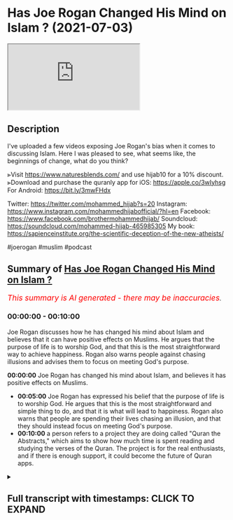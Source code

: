 # Has Joe Rogan Changed His Mind on Islam ? (2021-07-03)

<iframe loading='lazy' allow='autoplay' src='https://www.youtube.com/embed/WWnaQR9OHeI'></iframe>

## Description

I've uploaded a few videos exposing Joe Rogan's bias when it comes to discussing Islam. Here I was pleased to see, what seems like, the beginnings of change, what do you think? 

⪢Visit https://www.naturesblends.com/ and use hijab10 for a 10% discount. 
⪢Download and purchase the quranly app for iOS: https://apple.co/3wIyhsg
For Android: https://bit.ly/3mwFHdx

Twitter: https://twitter.com/mohammed_hijab?s=20
Instagram: https://www.instagram.com/mohammedhijabofficial/?hl=en
Facebook: https://www.facebook.com/brothermohammedhijab/
Soundcloud: https://soundcloud.com/mohammed-hijab-465985305
My book: https://sapienceinstitute.org/the-scientific-deception-of-the-new-atheists/

#joerogan #muslim #podcast

## Summary of [Has Joe Rogan Changed His Mind on Islam ?](https://www.youtube.com/watch?v=WWnaQR9OHeI)


*<span style="color:red; font-size:125%">This summary is AI generated - there may be inaccuracies</span>. [](/)*

### <a onclick="modifyYTiframeseektime('0')">00:00:00</a> - <a onclick="modifyYTiframeseektime('600')">00:10:00</a>

 Joe Rogan discusses how he has changed his mind about Islam and believes that it can have positive effects on Muslims. He argues that the purpose of life is to worship God, and that this is the most straightforward way to achieve happiness. Rogan also warns people against chasing illusions and advises them to focus on meeting God's purpose.

**<a onclick="modifyYTiframeseektime('0')">00:00:00</a>** Joe Rogan has changed his mind about Islam, and believes it has positive effects on Muslims.
* **<a onclick="modifyYTiframeseektime('300')">00:05:00</a>** Joe Rogan has expressed his belief that the purpose of life is to worship God. He argues that this is the most straightforward and simple thing to do, and that it is what will lead to happiness. Rogan also warns that people are spending their lives chasing an illusion, and that they should instead focus on meeting God's purpose.
* **<a onclick="modifyYTiframeseektime('600')">00:10:00</a>**  a person refers to a project they are doing called "Quran the Abstracts," which aims to show how much time is spent reading and studying the verses of the Quran. The project is for the real enthusiasts, and if there is enough support, it could become the future of Quran apps.

<details><summary><h2>Full transcript with timestamps: CLICK TO EXPAND</h2></summary>

<a onclick="modifyYTiframeseektime('0')">0:00:00</a> [Music]  
<a onclick="modifyYTiframeseektime('5')">0:00:05</a> is the hijab 10  
<a onclick="modifyYTiframeseektime('7')">0:00:07</a> discount code for 10 percent discount on  
<a onclick="modifyYTiframeseektime('9')">0:00:09</a> a wide range of products including  
<a onclick="modifyYTiframeseektime('11')">0:00:11</a> premium ethiopian black seed products  
<a onclick="modifyYTiframeseektime('13')">0:00:13</a> assalamu alaikum  
<a onclick="modifyYTiframeseektime('16')">0:00:16</a> i recently saw a clip a very short clip  
<a onclick="modifyYTiframeseektime('20')">0:00:20</a> of joe rogan saying good words about  
<a onclick="modifyYTiframeseektime('22')">0:00:22</a> islam  
<a onclick="modifyYTiframeseektime('23')">0:00:23</a> this is change of heart there's a change  
<a onclick="modifyYTiframeseektime('26')">0:00:26</a> of mind  
<a onclick="modifyYTiframeseektime('27')">0:00:27</a> let's take a look at what he has to say  
<a onclick="modifyYTiframeseektime('29')">0:00:29</a> come back and comment  
<a onclick="modifyYTiframeseektime('30')">0:00:30</a> islam originally was the they were  
<a onclick="modifyYTiframeseektime('33')">0:00:33</a> scientists man  
<a onclick="modifyYTiframeseektime('34')">0:00:34</a> i mean they were they if you look at  
<a onclick="modifyYTiframeseektime('36')">0:00:36</a> these the early islamic world they were  
<a onclick="modifyYTiframeseektime('38')">0:00:38</a> the ones that  
<a onclick="modifyYTiframeseektime('39')">0:00:39</a> were the most advanced at one point in  
<a onclick="modifyYTiframeseektime('41')">0:00:41</a> history they were the ones that were  
<a onclick="modifyYTiframeseektime('42')">0:00:42</a> pushing mathematics and science and  
<a onclick="modifyYTiframeseektime('45')">0:00:45</a> and reason and logic you know it's just  
<a onclick="modifyYTiframeseektime('48')">0:00:48</a> it  
<a onclick="modifyYTiframeseektime('48')">0:00:48</a> it comes in cycles man it comes in  
<a onclick="modifyYTiframeseektime('50')">0:00:50</a> cycles of suppression and dominance and  
<a onclick="modifyYTiframeseektime('52')">0:00:52</a> you know the the real concern is  
<a onclick="modifyYTiframeseektime('56')">0:00:56</a> unstoppable dictatorships like china and  
<a onclick="modifyYTiframeseektime('58')">0:00:58</a> russia and  
<a onclick="modifyYTiframeseektime('59')">0:00:59</a> when when there's no dissent and no  
<a onclick="modifyYTiframeseektime('62')">0:01:02</a> discussion  
<a onclick="modifyYTiframeseektime('63')">0:01:03</a> i've got a lot of friends who are arabs  
<a onclick="modifyYTiframeseektime('65')">0:01:05</a> i spend a lot of time in the middle east  
<a onclick="modifyYTiframeseektime('67')">0:01:07</a> i love them they're awesome there are  
<a onclick="modifyYTiframeseektime('69')">0:01:09</a> some factions that  
<a onclick="modifyYTiframeseektime('70')">0:01:10</a> say we've got to go blow ourselves up  
<a onclick="modifyYTiframeseektime('72')">0:01:12</a> and that's obviously some factions of  
<a onclick="modifyYTiframeseektime('74')">0:01:14</a> christianity  
<a onclick="modifyYTiframeseektime('75')">0:01:15</a> too right 100  
<a onclick="modifyYTiframeseektime('78')">0:01:18</a> absolutely in america right and i  
<a onclick="modifyYTiframeseektime('80')">0:01:20</a> guarantee you absolutely we were being  
<a onclick="modifyYTiframeseektime('81')">0:01:21</a> invaded and attacked  
<a onclick="modifyYTiframeseektime('83')">0:01:23</a> by muslims all the time it'd probably be  
<a onclick="modifyYTiframeseektime('85')">0:01:25</a> some radical fundamentalist christians  
<a onclick="modifyYTiframeseektime('87')">0:01:27</a> that would want to do the same thing  
<a onclick="modifyYTiframeseektime('89')">0:01:29</a> right that some some muslim sex have  
<a onclick="modifyYTiframeseektime('92')">0:01:32</a> done so first thing i want to say is  
<a onclick="modifyYTiframeseektime('93')">0:01:33</a> that this is  
<a onclick="modifyYTiframeseektime('94')">0:01:34</a> much more of a positive and constructive  
<a onclick="modifyYTiframeseektime('96')">0:01:36</a> tone  
<a onclick="modifyYTiframeseektime('97')">0:01:37</a> than what we have been used to with the  
<a onclick="modifyYTiframeseektime('99')">0:01:39</a> joe rogan experience  
<a onclick="modifyYTiframeseektime('101')">0:01:41</a> in the last half decade or so and  
<a onclick="modifyYTiframeseektime('104')">0:01:44</a> obviously there's something welcome that  
<a onclick="modifyYTiframeseektime('107')">0:01:47</a> you speak in this manner and start  
<a onclick="modifyYTiframeseektime('108')">0:01:48</a> looking in a positive  
<a onclick="modifyYTiframeseektime('109')">0:01:49</a> way about the religion of islam and it's  
<a onclick="modifyYTiframeseektime('114')">0:01:54</a> high time that that is the case and you  
<a onclick="modifyYTiframeseektime('115')">0:01:55</a> say a few good words about the religion  
<a onclick="modifyYTiframeseektime('117')">0:01:57</a> of islam  
<a onclick="modifyYTiframeseektime('119')">0:01:59</a> but i want to remind you of something  
<a onclick="modifyYTiframeseektime('120')">0:02:00</a> that malcolm x  
<a onclick="modifyYTiframeseektime('122')">0:02:02</a> uh beautifully verbalized and he said  
<a onclick="modifyYTiframeseektime('124')">0:02:04</a> you stick a knife  
<a onclick="modifyYTiframeseektime('126')">0:02:06</a> in my back nine inches and pull out  
<a onclick="modifyYTiframeseektime('130')">0:02:10</a> and pull it out six inches there's no  
<a onclick="modifyYTiframeseektime('133')">0:02:13</a> progress  
<a onclick="modifyYTiframeseektime('135')">0:02:15</a> if you pull it out all the way and  
<a onclick="modifyYTiframeseektime('138')">0:02:18</a> that's not progress  
<a onclick="modifyYTiframeseektime('139')">0:02:19</a> progress is healing the wound that the  
<a onclick="modifyYTiframeseektime('142')">0:02:22</a> blow made  
<a onclick="modifyYTiframeseektime('143')">0:02:23</a> and they haven't even pulled out the  
<a onclick="modifyYTiframeseektime('145')">0:02:25</a> knife out  
<a onclick="modifyYTiframeseektime('147')">0:02:27</a> much less heal the wound they won't even  
<a onclick="modifyYTiframeseektime('150')">0:02:30</a> admit the knife is there  
<a onclick="modifyYTiframeseektime('152')">0:02:32</a> to be honest with you this i have to  
<a onclick="modifyYTiframeseektime('154')">0:02:34</a> just admit my disappointment with  
<a onclick="modifyYTiframeseektime('157')">0:02:37</a> much of what you guys do and when i see  
<a onclick="modifyYTiframeseektime('159')">0:02:39</a> you guys  
<a onclick="modifyYTiframeseektime('160')">0:02:40</a> kind of so-called alt-right  
<a onclick="modifyYTiframeseektime('163')">0:02:43</a> uh commentators on internet that you've  
<a onclick="modifyYTiframeseektime('167')">0:02:47</a> got your knife in the back of the muslim  
<a onclick="modifyYTiframeseektime('169')">0:02:49</a> community's back  
<a onclick="modifyYTiframeseektime('170')">0:02:50</a> and you're maybe slowly pulling it out  
<a onclick="modifyYTiframeseektime('172')">0:02:52</a> but you don't even want to admit it's  
<a onclick="modifyYTiframeseektime('174')">0:02:54</a> there  
<a onclick="modifyYTiframeseektime('175')">0:02:55</a> talking about us talking at  
<a onclick="modifyYTiframeseektime('178')">0:02:58</a> us and not to us scarcely  
<a onclick="modifyYTiframeseektime('182')">0:03:02</a> seldomly to us  
<a onclick="modifyYTiframeseektime('186')">0:03:06</a> and i say this that has to change  
<a onclick="modifyYTiframeseektime('189')">0:03:09</a> if discourse is going to be positive in  
<a onclick="modifyYTiframeseektime('192')">0:03:12</a> the next half decade  
<a onclick="modifyYTiframeseektime('194')">0:03:14</a> what i wanted to say in the remainder of  
<a onclick="modifyYTiframeseektime('196')">0:03:16</a> this video  
<a onclick="modifyYTiframeseektime('198')">0:03:18</a> was i wanted to give you our perspective  
<a onclick="modifyYTiframeseektime('200')">0:03:20</a> as muslims  
<a onclick="modifyYTiframeseektime('202')">0:03:22</a> on the purpose of life because one of  
<a onclick="modifyYTiframeseektime('204')">0:03:24</a> the things you said  
<a onclick="modifyYTiframeseektime('206')">0:03:26</a> was when we're talking about the kaab  
<a onclick="modifyYTiframeseektime('209')">0:03:29</a> and the circumambulation  
<a onclick="modifyYTiframeseektime('210')">0:03:30</a> of muslims around the black box which is  
<a onclick="modifyYTiframeseektime('212')">0:03:32</a> called the kaaba  
<a onclick="modifyYTiframeseektime('214')">0:03:34</a> which is of course one of the the  
<a onclick="modifyYTiframeseektime('217')">0:03:37</a> pillars of islam hajj pilgrimage you  
<a onclick="modifyYTiframeseektime('219')">0:03:39</a> said it does something for them  
<a onclick="modifyYTiframeseektime('222')">0:03:42</a> let's hear what you said and come back  
<a onclick="modifyYTiframeseektime('223')">0:03:43</a> and comment on this you know when you  
<a onclick="modifyYTiframeseektime('225')">0:03:45</a> watch  
<a onclick="modifyYTiframeseektime('226')">0:03:46</a> the muslims uh gather around mecca and  
<a onclick="modifyYTiframeseektime('229')">0:03:49</a> go around the circle  
<a onclick="modifyYTiframeseektime('230')">0:03:50</a> you don't think there's something kind  
<a onclick="modifyYTiframeseektime('231')">0:03:51</a> of beautiful about that amazing about  
<a onclick="modifyYTiframeseektime('234')">0:03:54</a> that they all  
<a onclick="modifyYTiframeseektime('235')">0:03:55</a> peacefully get there they're all dressed  
<a onclick="modifyYTiframeseektime('237')">0:03:57</a> the same and they all like move around  
<a onclick="modifyYTiframeseektime('239')">0:03:59</a> this thing and show respect  
<a onclick="modifyYTiframeseektime('240')">0:04:00</a> obviously it's doing something for them  
<a onclick="modifyYTiframeseektime('242')">0:04:02</a> it has this profound  
<a onclick="modifyYTiframeseektime('244')">0:04:04</a> effect on them joe rogan i want to be  
<a onclick="modifyYTiframeseektime('245')">0:04:05</a> honest with you because i know you're  
<a onclick="modifyYTiframeseektime('247')">0:04:07</a> watching this video i know for a fact  
<a onclick="modifyYTiframeseektime('248')">0:04:08</a> you're watching this video in fact  
<a onclick="modifyYTiframeseektime('249')">0:04:09</a> yeah i want to be honest with you and  
<a onclick="modifyYTiframeseektime('251')">0:04:11</a> tell you that this  
<a onclick="modifyYTiframeseektime('253')">0:04:13</a> language that you're using um it's doing  
<a onclick="modifyYTiframeseektime('256')">0:04:16</a> something for them  
<a onclick="modifyYTiframeseektime('257')">0:04:17</a> it's revelatory of your own  
<a onclick="modifyYTiframeseektime('260')">0:04:20</a> bias and i think your bias may be  
<a onclick="modifyYTiframeseektime('264')">0:04:24</a> something which is referred to in ethics  
<a onclick="modifyYTiframeseektime('266')">0:04:26</a> as egoism  
<a onclick="modifyYTiframeseektime('268')">0:04:28</a> or even in psychology as egoism this  
<a onclick="modifyYTiframeseektime('271')">0:04:31</a> idea  
<a onclick="modifyYTiframeseektime('272')">0:04:32</a> that things should be done for us like  
<a onclick="modifyYTiframeseektime('274')">0:04:34</a> we are the center of attention  
<a onclick="modifyYTiframeseektime('276')">0:04:36</a> that we should be acting on our  
<a onclick="modifyYTiframeseektime('278')">0:04:38</a> self-interest and really that is the  
<a onclick="modifyYTiframeseektime('280')">0:04:40</a> basis for morality not only that  
<a onclick="modifyYTiframeseektime('283')">0:04:43</a> but the purpose of life therefore is for  
<a onclick="modifyYTiframeseektime('285')">0:04:45</a> us to try and get as much of it as we  
<a onclick="modifyYTiframeseektime('287')">0:04:47</a> can  
<a onclick="modifyYTiframeseektime('288')">0:04:48</a> let it do something for us like a slave  
<a onclick="modifyYTiframeseektime('291')">0:04:51</a> life is a slave to us and we're just  
<a onclick="modifyYTiframeseektime('294')">0:04:54</a> here  
<a onclick="modifyYTiframeseektime('295')">0:04:55</a> telling life what to do and this comes  
<a onclick="modifyYTiframeseektime('298')">0:04:58</a> quite  
<a onclick="modifyYTiframeseektime('298')">0:04:58</a> frequently in your podcast if i may be  
<a onclick="modifyYTiframeseektime('300')">0:05:00</a> honest with you and tell you  
<a onclick="modifyYTiframeseektime('302')">0:05:02</a> whether it's you telling people or  
<a onclick="modifyYTiframeseektime('304')">0:05:04</a> asking them about lsds  
<a onclick="modifyYTiframeseektime('306')">0:05:06</a> telling them about your experiences  
<a onclick="modifyYTiframeseektime('307')">0:05:07</a> smoking a big cigar and doing this and  
<a onclick="modifyYTiframeseektime('309')">0:05:09</a> that's what  
<a onclick="modifyYTiframeseektime('310')">0:05:10</a> or you know hgh that you take and the  
<a onclick="modifyYTiframeseektime('312')">0:05:12</a> palumbo ism that you have or the  
<a onclick="modifyYTiframeseektime('314')">0:05:14</a> chain facial change that you've seen  
<a onclick="modifyYTiframeseektime('316')">0:05:16</a> because of the steroid abuse and so on  
<a onclick="modifyYTiframeseektime('318')">0:05:18</a> this is just you are a caricature  
<a onclick="modifyYTiframeseektime('322')">0:05:22</a> and i don't mean this to be rude you are  
<a onclick="modifyYTiframeseektime('324')">0:05:24</a> a caricature of materialism  
<a onclick="modifyYTiframeseektime('326')">0:05:26</a> you basically are emblematic and this is  
<a onclick="modifyYTiframeseektime('329')">0:05:29</a> not the purpose of life we want to say  
<a onclick="modifyYTiframeseektime('331')">0:05:31</a> that the purpose of  
<a onclick="modifyYTiframeseektime('332')">0:05:32</a> life is not so that we may consume  
<a onclick="modifyYTiframeseektime('334')">0:05:34</a> things and it can do things for us  
<a onclick="modifyYTiframeseektime('336')">0:05:36</a> before we  
<a onclick="modifyYTiframeseektime('336')">0:05:36</a> hit the grave the purpose of life is to  
<a onclick="modifyYTiframeseektime('339')">0:05:39</a> worship our creator  
<a onclick="modifyYTiframeseektime('340')">0:05:40</a> that's the purpose of life that we have  
<a onclick="modifyYTiframeseektime('342')">0:05:42</a> a creator he created the human beings  
<a onclick="modifyYTiframeseektime('345')">0:05:45</a> which we we can reason rationally  
<a onclick="modifyYTiframeseektime('348')">0:05:48</a> the purpose of life is to worship that  
<a onclick="modifyYTiframeseektime('350')">0:05:50</a> creator  
<a onclick="modifyYTiframeseektime('351')">0:05:51</a> that's the purpose of life to submit  
<a onclick="modifyYTiframeseektime('353')">0:05:53</a> ourselves to that creator  
<a onclick="modifyYTiframeseektime('355')">0:05:55</a> rousseau very famously said man is born  
<a onclick="modifyYTiframeseektime('358')">0:05:58</a> free but everywhere in chains  
<a onclick="modifyYTiframeseektime('360')">0:06:00</a> the quran states allah  
<a onclick="modifyYTiframeseektime('366')">0:06:06</a> [Music]  
<a onclick="modifyYTiframeseektime('382')">0:06:22</a> has put forward a parable of two men  
<a onclick="modifyYTiframeseektime('385')">0:06:25</a> one of them has many slave masters  
<a onclick="modifyYTiframeseektime('389')">0:06:29</a> and the other one has only one slave  
<a onclick="modifyYTiframeseektime('392')">0:06:32</a> master  
<a onclick="modifyYTiframeseektime('393')">0:06:33</a> are they the same praise be to god  
<a onclick="modifyYTiframeseektime('397')">0:06:37</a> that most people don't understand  
<a onclick="modifyYTiframeseektime('399')">0:06:39</a> meaning  
<a onclick="modifyYTiframeseektime('401')">0:06:41</a> meaning you will always be a slave to  
<a onclick="modifyYTiframeseektime('404')">0:06:44</a> something or someone  
<a onclick="modifyYTiframeseektime('405')">0:06:45</a> whether it's your own desires or  
<a onclick="modifyYTiframeseektime('407')">0:06:47</a> societal expectations  
<a onclick="modifyYTiframeseektime('409')">0:06:49</a> or materialism or a combination of all  
<a onclick="modifyYTiframeseektime('412')">0:06:52</a> those things  
<a onclick="modifyYTiframeseektime('414')">0:06:54</a> or you can decide to be the slave or  
<a onclick="modifyYTiframeseektime('417')">0:06:57</a> submission in submission to the one who  
<a onclick="modifyYTiframeseektime('420')">0:07:00</a> created you and the  
<a onclick="modifyYTiframeseektime('422')">0:07:02</a> quranic message is very straightforward  
<a onclick="modifyYTiframeseektime('424')">0:07:04</a> joe rogan  
<a onclick="modifyYTiframeseektime('425')">0:07:05</a> it's that you have to make the right  
<a onclick="modifyYTiframeseektime('429')">0:07:09</a> decision the purpose of life is to  
<a onclick="modifyYTiframeseektime('431')">0:07:11</a> worship god not to worship yourself  
<a onclick="modifyYTiframeseektime('433')">0:07:13</a> not to worship societal expectations and  
<a onclick="modifyYTiframeseektime('436')">0:07:16</a> you will not receive  
<a onclick="modifyYTiframeseektime('438')">0:07:18</a> happiness tranquility and purpose in  
<a onclick="modifyYTiframeseektime('441')">0:07:21</a> life  
<a onclick="modifyYTiframeseektime('442')">0:07:22</a> you'll be stuck in the second gear of a  
<a onclick="modifyYTiframeseektime('444')">0:07:24</a> meaningless lifestyle  
<a onclick="modifyYTiframeseektime('446')">0:07:26</a> if you think that you can fill the void  
<a onclick="modifyYTiframeseektime('450')">0:07:30</a> of purpose with all of the activities  
<a onclick="modifyYTiframeseektime('453')">0:07:33</a> that you are partaking in  
<a onclick="modifyYTiframeseektime('456')">0:07:36</a> they have no ability in fact  
<a onclick="modifyYTiframeseektime('460')">0:07:40</a> or facility to fill that void is  
<a onclick="modifyYTiframeseektime('462')">0:07:42</a> impossible  
<a onclick="modifyYTiframeseektime('463')">0:07:43</a> the only way to fill that void is  
<a onclick="modifyYTiframeseektime('464')">0:07:44</a> through god the creator  
<a onclick="modifyYTiframeseektime('467')">0:07:47</a> the creator god which is sustaining the  
<a onclick="modifyYTiframeseektime('471')">0:07:51</a> universe and maintaining us  
<a onclick="modifyYTiframeseektime('473')">0:07:53</a> so it's not for us to be expecting from  
<a onclick="modifyYTiframeseektime('476')">0:07:56</a> god or what can religion do for us  
<a onclick="modifyYTiframeseektime('478')">0:07:58</a> it's the wrong question the right  
<a onclick="modifyYTiframeseektime('480')">0:08:00</a> question is what's the purpose of life  
<a onclick="modifyYTiframeseektime('483')">0:08:03</a> and what can we do to meet that purpose  
<a onclick="modifyYTiframeseektime('488')">0:08:08</a> we say the purpose of life is to worship  
<a onclick="modifyYTiframeseektime('490')">0:08:10</a> god  
<a onclick="modifyYTiframeseektime('491')">0:08:11</a> it's really as straightforward and  
<a onclick="modifyYTiframeseektime('492')">0:08:12</a> simple as that submit our will to god  
<a onclick="modifyYTiframeseektime('495')">0:08:15</a> and the world is like a shadow joe rogan  
<a onclick="modifyYTiframeseektime('499')">0:08:19</a> the world is like a shadow all the  
<a onclick="modifyYTiframeseektime('501')">0:08:21</a> happiness they're in  
<a onclick="modifyYTiframeseektime('503')">0:08:23</a> is like a shadow the more you try  
<a onclick="modifyYTiframeseektime('507')">0:08:27</a> and walk towards it the more  
<a onclick="modifyYTiframeseektime('511')">0:08:31</a> it moves away from you  
<a onclick="modifyYTiframeseektime('514')">0:08:34</a> and that's what you'll find i'm sure you  
<a onclick="modifyYTiframeseektime('516')">0:08:36</a> have already found that joe rogan  
<a onclick="modifyYTiframeseektime('518')">0:08:38</a> and what you will continue to find the  
<a onclick="modifyYTiframeseektime('520')">0:08:40</a> pursuit of happiness therefore  
<a onclick="modifyYTiframeseektime('522')">0:08:42</a> which is a phrase that's entrenched  
<a onclick="modifyYTiframeseektime('525')">0:08:45</a> in the american documents is nothing but  
<a onclick="modifyYTiframeseektime('528')">0:08:48</a> a mirage  
<a onclick="modifyYTiframeseektime('530')">0:08:50</a> is nothing but a delusion  
<a onclick="modifyYTiframeseektime('535')">0:08:55</a> and the true way out of nihilism  
<a onclick="modifyYTiframeseektime('539')">0:08:59</a> and a completely purposeless lifestyle  
<a onclick="modifyYTiframeseektime('542')">0:09:02</a> is a strong purpose which can only be  
<a onclick="modifyYTiframeseektime('544')">0:09:04</a> granted  
<a onclick="modifyYTiframeseektime('545')">0:09:05</a> through the creator god we're happy to  
<a onclick="modifyYTiframeseektime('548')">0:09:08</a> have these conversations joe rogan  
<a onclick="modifyYTiframeseektime('550')">0:09:10</a> and we need to have this conversation so  
<a onclick="modifyYTiframeseektime('552')">0:09:12</a> you need to think deeply about what i've  
<a onclick="modifyYTiframeseektime('554')">0:09:14</a> said  
<a onclick="modifyYTiframeseektime('555')">0:09:15</a> because you don't have much time to be  
<a onclick="modifyYTiframeseektime('557')">0:09:17</a> to be honest with you on this planet  
<a onclick="modifyYTiframeseektime('559')">0:09:19</a> how long how old are you i mean would  
<a onclick="modifyYTiframeseektime('561')">0:09:21</a> you respect  
<a onclick="modifyYTiframeseektime('562')">0:09:22</a> you're pushing 60 now are you you know  
<a onclick="modifyYTiframeseektime('565')">0:09:25</a> how old are you  
<a onclick="modifyYTiframeseektime('565')">0:09:25</a> how are joe rogan and it's not even  
<a onclick="modifyYTiframeseektime('567')">0:09:27</a> about age because people die  
<a onclick="modifyYTiframeseektime('569')">0:09:29</a> in their uh when they're young but  
<a onclick="modifyYTiframeseektime('572')">0:09:32</a> you're pushing 60 now jorgen  
<a onclick="modifyYTiframeseektime('574')">0:09:34</a> 10 20 more years you you know it's over  
<a onclick="modifyYTiframeseektime('576')">0:09:36</a> really you can't even  
<a onclick="modifyYTiframeseektime('578')">0:09:38</a> you know if you take hdh from the horse  
<a onclick="modifyYTiframeseektime('580')">0:09:40</a> himself it's not going to be  
<a onclick="modifyYTiframeseektime('582')">0:09:42</a> putting you back into the age of youth  
<a onclick="modifyYTiframeseektime('585')">0:09:45</a> so you need to start thinking about the  
<a onclick="modifyYTiframeseektime('587')">0:09:47</a> purpose of life  
<a onclick="modifyYTiframeseektime('588')">0:09:48</a> and think about the grave as heidiger  
<a onclick="modifyYTiframeseektime('591')">0:09:51</a> said  
<a onclick="modifyYTiframeseektime('592')">0:09:52</a> as his preferable advice that if you  
<a onclick="modifyYTiframeseektime('595')">0:09:55</a> want authenticity in life  
<a onclick="modifyYTiframeseektime('596')">0:09:56</a> think about the grave  
<a onclick="modifyYTiframeseektime('600')">0:10:00</a> go to quran the abstracts versus  
<a onclick="modifyYTiframeseektime('604')">0:10:04</a> pages and time spent reading and the  
<a onclick="modifyYTiframeseektime('606')">0:10:06</a> verses to pages function  
<a onclick="modifyYTiframeseektime('608')">0:10:08</a> takes you from reading a few verses a  
<a onclick="modifyYTiframeseektime('609')">0:10:09</a> day to a few  
<a onclick="modifyYTiframeseektime('611')">0:10:11</a> pages a day this project is for the real  
<a onclick="modifyYTiframeseektime('613')">0:10:13</a> enthusiasts  
<a onclick="modifyYTiframeseektime('614')">0:10:14</a> if there's enough of us out there this  
<a onclick="modifyYTiframeseektime('616')">0:10:16</a> will become the future of quran  
<a onclick="modifyYTiframeseektime('618')">0:10:18</a> apps and support the project if you can  
<a onclick="modifyYTiframeseektime('620')">0:10:20</a> inshaallah may allah bless all of you  
<a onclick="modifyYTiframeseektime('630')">0:10:30</a> jazakallahu  
<a onclick="modifyYTiframeseektime('635')">0:10:35</a> you  
</details>